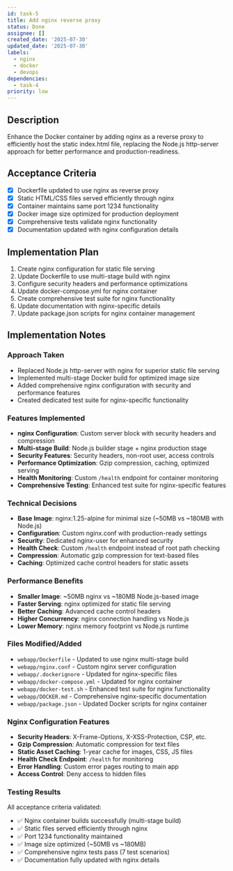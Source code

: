 ```yaml
---
id: task-5
title: Add nginx reverse proxy
status: Done
assignee: []
created_date: '2025-07-30'
updated_date: '2025-07-30'
labels: 
  - nginx
  - docker
  - devops
dependencies:
  - task-4
priority: low
---
```


## Description

Enhance the Docker container by adding nginx as a reverse proxy to efficiently host the static index.html file, replacing the Node.js http-server approach for better performance and production-readiness.

## Acceptance Criteria

- [x] Dockerfile updated to use nginx as reverse proxy
- [x] Static HTML/CSS files served efficiently through nginx
- [x] Container maintains same port 1234 functionality
- [x] Docker image size optimized for production deployment
- [x] Comprehensive tests validate nginx functionality
- [x] Documentation updated with nginx configuration details

## Implementation Plan

1. Create nginx configuration for static file serving
2. Update Dockerfile to use multi-stage build with nginx
3. Configure security headers and performance optimizations
4. Update docker-compose.yml for nginx container
5. Create comprehensive test suite for nginx functionality
6. Update documentation with nginx-specific details
7. Update package.json scripts for nginx container management

## Implementation Notes

### Approach Taken
- Replaced Node.js http-server with nginx for superior static file serving
- Implemented multi-stage Docker build for optimized image size
- Added comprehensive nginx configuration with security and performance features
- Created dedicated test suite for nginx-specific functionality

### Features Implemented
- **nginx Configuration**: Custom server block with security headers and compression
- **Multi-stage Build**: Node.js builder stage + nginx production stage
- **Security Features**: Security headers, non-root user, access controls
- **Performance Optimization**: Gzip compression, caching, optimized serving
- **Health Monitoring**: Custom `/health` endpoint for container monitoring
- **Comprehensive Testing**: Enhanced test suite for nginx-specific features

### Technical Decisions
- **Base Image**: nginx:1.25-alpine for minimal size (~50MB vs ~180MB with Node.js)
- **Configuration**: Custom nginx.conf with production-ready settings
- **Security**: Dedicated nginx-user for enhanced security
- **Health Check**: Custom `/health` endpoint instead of root path checking
- **Compression**: Automatic gzip compression for text-based files
- **Caching**: Optimized cache control headers for static assets

### Performance Benefits
- **Smaller Image**: ~50MB nginx vs ~180MB Node.js-based image
- **Faster Serving**: nginx optimized for static file serving
- **Better Caching**: Advanced cache control headers
- **Higher Concurrency**: nginx connection handling vs Node.js
- **Lower Memory**: nginx memory footprint vs Node.js runtime

### Files Modified/Added
- `webapp/Dockerfile` - Updated to use nginx multi-stage build
- `webapp/nginx.conf` - Custom nginx server configuration
- `webapp/.dockerignore` - Updated for nginx-specific files
- `webapp/docker-compose.yml` - Updated for nginx container
- `webapp/docker-test.sh` - Enhanced test suite for nginx functionality
- `webapp/DOCKER.md` - Comprehensive nginx-specific documentation
- `webapp/package.json` - Updated Docker scripts for nginx container

### Nginx Configuration Features
- **Security Headers**: X-Frame-Options, X-XSS-Protection, CSP, etc.
- **Gzip Compression**: Automatic compression for text files
- **Static Asset Caching**: 1-year cache for images, CSS, JS files
- **Health Check Endpoint**: `/health` for monitoring
- **Error Handling**: Custom error pages routing to main app
- **Access Control**: Deny access to hidden files

### Testing Results
All acceptance criteria validated:
- ✅ Nginx container builds successfully (multi-stage build)
- ✅ Static files served efficiently through nginx
- ✅ Port 1234 functionality maintained
- ✅ Image size optimized (~50MB vs ~180MB)
- ✅ Comprehensive nginx tests pass (7 test scenarios)
- ✅ Documentation fully updated with nginx details